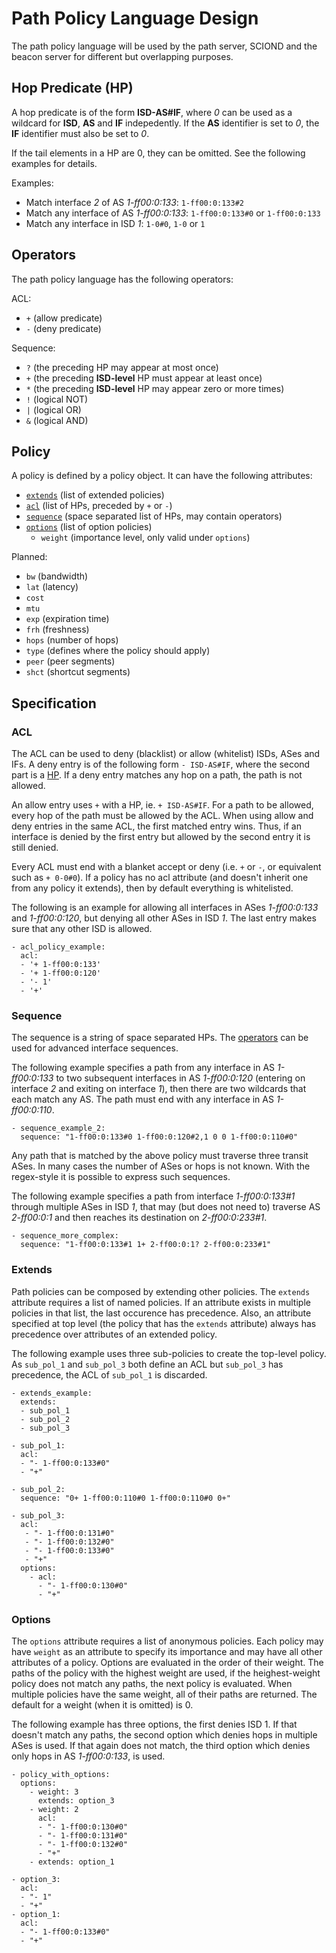 # Path Policy Language Design

The path policy language will be used by the path server, SCIOND and the beacon server for different
but overlapping purposes.

## Hop Predicate (HP)

A hop predicate is of the form **ISD-AS#IF**, where _0_ can be used as a wildcard for **ISD**,
**AS** and **IF** indepedently. If the **AS** identifier is set to _0_, the **IF** identifier must
also be set to _0_.

[//]: # "To specify both interfaces of an AS, one must separate them by `,` ie.
**ISD-AS#IF1,IF2**."

If the tail elements in a HP are 0, they can be omitted. See the following examples for details.

Examples:

[//]: # "TODO: worxli -   Match interface _2_ and _3_ of AS _1-ff00:0:133_: `1-ff00:0:133#2,3`"

-   Match interface _2_ of AS _1-ff00:0:133_: `1-ff00:0:133#2`
-   Match any interface of AS _1-ff00:0:133_: `1-ff00:0:133#0` or `1-ff00:0:133`
-   Match any interface in ISD _1_: `1-0#0`, `1-0` or `1`

## Operators

The path policy language has the following operators:

ACL:

-   `+` (allow predicate)
-   `-` (deny predicate)

Sequence:

-   `?` (the preceding HP may appear at most once)
-   `+` (the preceding **ISD-level** HP must appear at least once)
-   `*` (the preceding **ISD-level** HP may appear zero or more times)
-   `!` (logical NOT)
-   `|` (logical OR)
-   `&` (logical AND)

## Policy

A policy is defined by a policy object. It can have the following attributes:

-   [`extends`](#Extends) (list of extended policies)
-   [`acl`](#ACL) (list of HPs, preceded by `+` or `-`)
-   [`sequence`](#Sequence) (space separated list of HPs, may contain operators)
-   [`options`](#Options) (list of option policies)
    -   `weight` (importance level, only valid under `options`)

Planned:

-   `bw` (bandwidth)
-   `lat` (latency)
-   `cost`
-   `mtu`
-   `exp` (expiration time)
-   `frh` (freshness)
-   `hops` (number of hops)
-   `type` (defines where the policy should apply)
-   `peer` (peer segments)
-   `shct` (shortcut segments)

## Specification

### ACL

The ACL can be used to deny (blacklist) or allow (whitelist) ISDs, ASes and IFs. A deny entry is of
the following form `- ISD-AS#IF`, where the second part is a [HP](#HP). If a deny entry matches any
hop on a path, the path is not allowed.

An allow entry uses `+` with a HP, ie. `+ ISD-AS#IF`. For a path to be allowed, every hop of the
path must be allowed by the ACL. When using allow and deny entries in the same ACL, the first
matched entry wins. Thus, if an interface is denied by the first entry but allowed by the second
entry it is still denied.

Every ACL must end with a blanket accept or deny (i.e. `+` or `-`, or equivalent such as `+ 0-0#0`).
If a policy has no acl attribute (and doesn't inherit one from any policy it extends), then by
default everything is whitelisted.

The following is an example for allowing all interfaces in ASes _1-ff00:0:133_ and _1-ff00:0:120_,
but denying all other ASes in ISD _1_. The last entry makes sure that any other ISD is allowed.

```
- acl_policy_example:
  acl:
  - '+ 1-ff00:0:133'
  - '+ 1-ff00:0:120'
  - '- 1'
  - '+'
```

### Sequence

The sequence is a string of space separated HPs. The [operators](#Operators) can be used for
advanced interface sequences.

The following example specifies a path from any interface in AS _1-ff00:0:133_ to two subsequent
interfaces in AS _1-ff00:0:120_ (entering on interface _2_ and exiting on interface _1_), then there
are two wildcards that each match any AS. The path must end with any interface in AS _1-ff00:0:110_.

```
- sequence_example_2:
  sequence: "1-ff00:0:133#0 1-ff00:0:120#2,1 0 0 1-ff00:0:110#0"
```

Any path that is matched by the above policy must traverse three transit ASes. In many cases the
number of ASes or hops is not known. With the regex-style it is possible to express such sequences.

The following example specifies a path from interface _1-ff00:0:133#1_ through multiple ASes in ISD
_1_, that may (but does not need to) traverse AS _2-ff00:0:1_ and then reaches its destination on
_2-ff00:0:233#1_.

```
- sequence_more_complex:
  sequence: "1-ff00:0:133#1 1+ 2-ff00:0:1? 2-ff00:0:233#1"
```

### Extends

Path policies can be composed by extending other policies. The `extends` attribute requires a list
of named policies. If an attribute exists in multiple policies in that list, the last occurence has
precedence. Also, an attribute specified at top level (the policy that has the `extends` attribute)
always has precedence over attributes of an extended policy.

The following example uses three sub-policies to create the top-level policy. As `sub_pol_1` and
`sub_pol_3` both define an ACL but `sub_pol_3` has precedence, the ACL of `sub_pol_1` is discarded.

```
- extends_example:
  extends:
  - sub_pol_1
  - sub_pol_2
  - sub_pol_3

- sub_pol_1:
  acl:
  - "- 1-ff00:0:133#0"
  - "+"

- sub_pol_2:
  sequence: "0+ 1-ff00:0:110#0 1-ff00:0:110#0 0+"

- sub_pol_3:
  acl:
   - "- 1-ff00:0:131#0"
   - "- 1-ff00:0:132#0"
   - "- 1-ff00:0:133#0"
   - "+"
  options:
    - acl:
      - "- 1-ff00:0:130#0"
      - "+"
```

### Options

The `options` attribute requires a list of anonymous policies. Each policy may have `weight` as an
attribute to specify its importance and may have all other attributes of a policy. Options are
evaluated in the order of their weight. The paths of the policy with the highest weight are used, if
the heighest-weight policy does not match any paths, the next policy is evaluated. When multiple
policies have the same weight, all of their paths are returned. The default for a weight (when it is
omitted) is 0.

The following example has three options, the first denies ISD 1. If that doesn't match any paths,
the second option which denies hops in multiple ASes is used. If that again does not match, the
third option which denies only hops in AS _1-ff00:0:133_, is used.

```
- policy_with_options:
  options:
    - weight: 3
      extends: option_3
    - weight: 2
      acl:
      - "- 1-ff00:0:130#0"
      - "- 1-ff00:0:131#0"
      - "- 1-ff00:0:132#0"
      - "+"
    - extends: option_1

- option_3:
  acl:
  - "- 1"
  - "+"
- option_1:
  acl:
  - "- 1-ff00:0:133#0"
  - "+"
```
